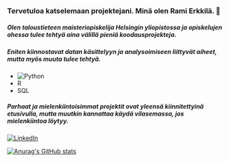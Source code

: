 ###  Tervetuloa katselemaan projektejani. Minä olen Rami Erkkilä. 👋

##### Olen taloustieteen maisteriopiskelija Helsingin yliopistossa ja opiskelujen ohessa tulee tehtyä aina välillä pieniä koodausprojekteja. 
##### Eniten kiinnostavat datan käsittelyyn ja analysoimiseen liittyvät aiheet, mutta myös muuta tulee tehtyä. 

* ![Python](https://img.shields.io/badge/Python-FFD43B?style=for-the-badge&logo=python&logoColor=blue)
* R 
* SQL 

##### Parhaat ja mielenkiintoisimmat projektit ovat yleensä kiinnitettyinä etusivulla, mutta muutkin kannattaa käydä vilasemassa, jos mielenkiintoa löytyy.

[2.2]: https://img.shields.io/badge/LinkedIn-0077B5?style=for-the-badge&logo=linkedin&logoColor=white
[![LinkedIn][2.2]](https://www.linkedin.com/in/rami-erkkil%C3%A4/ "Named link title")


[1.1]: https://img.shields.io/badge/Python-FFD43B?style=for-the-badge&logo=python&logoColor=blue
[![Anurag's GitHub stats](https://github-readme-stats.vercel.app/api?username=Rapasi&show_icons=true&theme=onedark&count_private=true&hide=stars,contribs)](https://github.com/anuraghazra/github-readme-stats)
<!--
**Rapasi/Rapasi** is a ✨ _special_ ✨ repository because its `README.md` (this file) appears on your GitHub profile.

Here are some ideas to get you started:

- 🔭 I’m currently working on ...
- 🌱 I’m currently learning ...
- 👯 I’m looking to collaborate on ...
- 🤔 I’m looking for help with ...
- 💬 Ask me about ...
- 📫 How to reach me: ...
- 😄 Pronouns: ...
- ⚡ Fun fact: ...
-->
